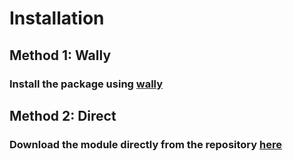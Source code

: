 # **Installation**

## **Method 1: Wally**

### Install the package using [wally](https://wally.run/package/daulric/uact)

## **Method 2: Direct**

### Download the module directly from the repository [here](/Uact.rbxm)